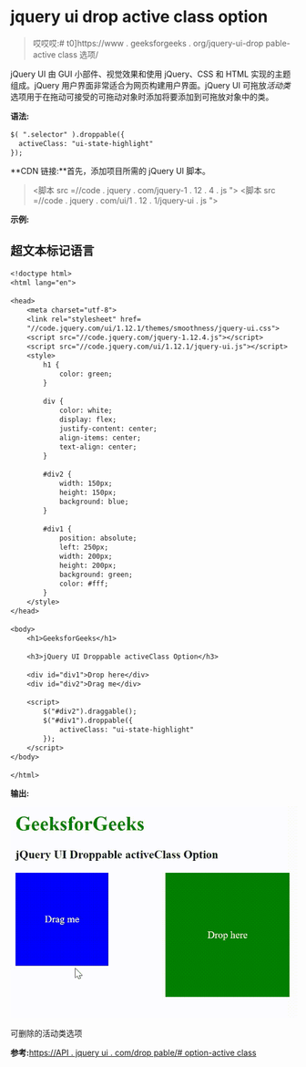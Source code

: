 # jquery ui drop active class option

> 哎哎哎:# t0]https://www . geeksforgeeks . org/jquery-ui-drop pable-active class 选项/

jQuery UI 由 GUI 小部件、视觉效果和使用 jQuery、CSS 和 HTML 实现的主题组成。jQuery 用户界面非常适合为网页构建用户界面。jQuery UI 可拖放*活动类*选项用于在拖动可接受的可拖动对象时添加将要添加到可拖放对象中的类。

**语法:**

```
$( ".selector" ).droppable({
  activeClass: "ui-state-highlight"
});
```

**CDN 链接:**首先，添加项目所需的 jQuery UI 脚本。

> <link rel="”stylesheet”" href="”//code.jquery.com/ui/1.12.1/themes/smoothness/jquery-ui.css”">
> <脚本 src =//code . jquery . com/jquery-1 . 12 . 4 . js "></脚本>
> <脚本 src =//code . jquery . com/ui/1 . 12 . 1/jquery-ui . js "></脚本>

**示例:**

## 超文本标记语言

```
<!doctype html>
<html lang="en">

<head>
    <meta charset="utf-8">
    <link rel="stylesheet" href=
    "//code.jquery.com/ui/1.12.1/themes/smoothness/jquery-ui.css">
    <script src="//code.jquery.com/jquery-1.12.4.js"></script>
    <script src="//code.jquery.com/ui/1.12.1/jquery-ui.js"></script>
    <style>
        h1 {
            color: green;
        }

        div {
            color: white;
            display: flex;
            justify-content: center;
            align-items: center;
            text-align: center;
        }

        #div2 {
            width: 150px;
            height: 150px;
            background: blue;
        }

        #div1 {
            position: absolute;
            left: 250px;
            width: 200px;
            height: 200px;
            background: green;
            color: #fff;
        }
    </style>
</head>

<body>
    <h1>GeeksforGeeks</h1>

    <h3>jQuery UI Droppable activeClass Option</h3>

    <div id="div1">Drop here</div>
    <div id="div2">Drag me</div>

    <script>
        $("#div2").draggable();
        $("#div1").droppable({
            activeClass: "ui-state-highlight"
        });
    </script>
</body>

</html>
```

**输出:**

![](img/771eca2170f11d895a8d36a3c5943661.png)

可删除的活动类选项

**参考:**[https://API . jquery ui . com/drop pable/# option-active class](https://api.jqueryui.com/droppable/#option-activeClass)